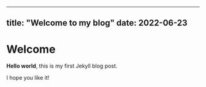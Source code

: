 
---
title: "Welcome to my blog"
date: 2022-06-23
---

# Welcome

**Hello world**, this is my first Jekyll blog post.

I hope you like it!

